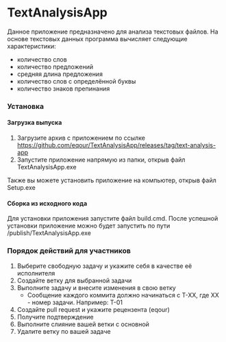 # TextAnalysisApp

Данное приложение предназначено для анализа текстовых файлов. На основе текстовых данных программа вычисляет следующие характеристики:
- количество слов
- количество предложений
- средняя длина предложения
- количество слов с определённой буквы
- количество знаков препинания

### Установка

#### Загрузка выпуска

1. Загрузите архив с приложением по ссылке https://github.com/eqour/TextAnalysisApp/releases/tag/text-analysis-app
2. Запустите приложение напрямую из папки, открыв файл TextAnalysisApp.exe

Также вы можете установить приложение на компьютер, открыв файл Setup.exe

#### Сборка из исходного кода

Для установки приложения запустите файл build.cmd.
После успешной установки приложение можно будет запустить по пути /publish/TextAnalysisApp.exe

### Порядок действий для участников

1. Выберите свободную задачу и укажите себя в качестве её исполнителя
2. Создайте ветку для выбранной задачи
3. Выполните задачу и внесите изменения в свою ветку
   - Сообщение каждого коммита должно начинаться с T-XX, где XX - номер задачи. Например: T-01
4. Создайте pull request и укажите рецензента (eqour)
5. Получите подтверждение
6. Выполните слияние вашей ветки с основной
7. Удалите ветку по вашей задаче
